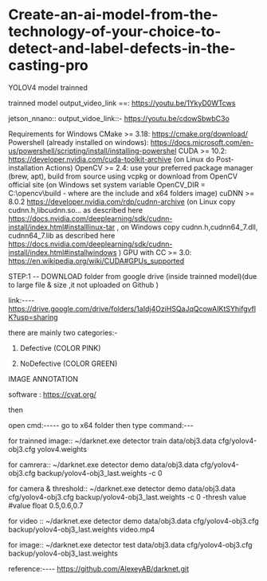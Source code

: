 # Create-an-ai-model-from-the-technology-of-your-choice-to-detect-and-label-defects-in-the-casting-pro

YOLOV4 model trainned


trainned model 
output_video_link ==:  https://youtu.be/1YkyD0WTcws


jetson_nnano::
output_vidoe_link::-  https://youtu.be/cdowSbwbC3o



Requirements for Windows
CMake >= 3.18: https://cmake.org/download/
Powershell (already installed on windows): https://docs.microsoft.com/en-us/powershell/scripting/install/installing-powershel
CUDA >= 10.2: https://developer.nvidia.com/cuda-toolkit-archive (on Linux do Post-installation Actions)
OpenCV >= 2.4: use your preferred package manager (brew, apt), build from source using vcpkg or download from OpenCV official site (on Windows set system variable OpenCV_DIR = C:\opencv\build - where are the include and x64 folders image)
cuDNN >= 8.0.2 https://developer.nvidia.com/rdp/cudnn-archive (on Linux copy cudnn.h,libcudnn.so... as described here https://docs.nvidia.com/deeplearning/sdk/cudnn-install/index.html#installlinux-tar , on Windows copy cudnn.h,cudnn64_7.dll, cudnn64_7.lib as described here https://docs.nvidia.com/deeplearning/sdk/cudnn-install/index.html#installwindows )
GPU with CC >= 3.0: https://en.wikipedia.org/wiki/CUDA#GPUs_supported



STEP:1 --   DOWNLOAD folder from google drive (inside trainned model)(due to large file & size ,it  not uploaded on Github  )

link:----   https://drive.google.com/drive/folders/1aIdj4OziHSQaJqQcowAIKtSYhifgvflK?usp=sharing





there are mainly two categories:-
1) Defective (COLOR PINK)

2) NoDefective (COLOR GREEN) 



IMAGE ANNOTATION 

software :  https://cvat.org/

then 

open cmd:-----
go to x64 folder then type command:---

for trainned image::
~/darknet.exe detector train data/obj3.data cfg/yolov4-obj3.cfg yolov4.weights                                                                                    

for camrera::
~/darknet.exe detector demo data/obj3.data cfg/yolov4-obj3.cfg backup/yolov4-obj3_last.weights -c 0                                                              

for camera & threshold::
~/darknet.exe detector demo data/obj3.data cfg/yolov4-obj3.cfg backup/yolov4-obj3_last.weights -c 0 -thresh value   #value float 0.5,0.6,0.7                      


for video ::
~/darknet.exe detector demo data/obj3.data cfg/yolov4-obj3.cfg backup/yolov4-obj3_last.weights video.mp4                                                            


for image::
~/darknet.exe detector test data/obj3.data cfg/yolov4-obj3.cfg backup/yolov4-obj3_last.weights




reference:---- https://github.com/AlexeyAB/darknet.git
